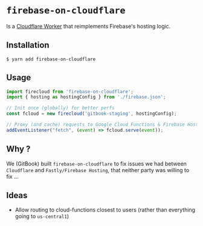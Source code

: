 # `firebase-on-cloudflare`

Is a [Cloudflare Worker](https://www.cloudflare.com/products/cloudflare-workers/) that reimplements Firebase's hosting logic.

## Installation

```
$ yarn add firebase-on-cloudflare
```

## Usage

```js
import firecloud from 'firebase-on-cloudflare';
import { hosting as hostingConfig } from './firebase.json';

// Init once (globally) for better perfs
const fcloud = new firecloud('gitbook-staging', hostingConfig);

// Proxy (and cache) requests to Google Cloud Functions & Firebase Hosting
addEventListener("fetch", (event) => fcloud.serve(event));
```

## Why ?

We (GitBook) built `firebase-on-cloudflare` to fix issues we had between `Cloudflare` and `Fastly/Firebase Hosting`, that neither party was willing to fix ...

## Ideas

- Allow routing to cloud-functions closest to users (rather than everything going to `us-central1`)
